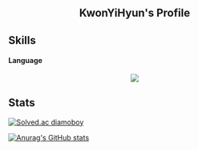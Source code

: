 <h2 align="center">KwonYiHyun's Profile</h2>

## Skills

<h4>Language</h4>
<p align="center">
<!--   <img src="https://img.shields.io/badge/C%23-239120?style=flat-square&logo=csharp&logoColor=white"/> -->
  <!-- <img src="https://img.shields.io/badge/Java-F80000?style=flat-square&logo=Oracle&logoColor=white"/> -->
<!--   <img src="https://img.shields.io/badge/Visual%20Basic%20for%20Applications-217346?style=flat-square&logo=microsoftexcel&logoColor=white"/> -->
  <img src="https://img.shields.io/badge/C++-00599C?style=flat-square&logo=c%2b%2b&logoColor=white"/>
</p>

<!-- <h4>Framework</h4> -->
<p align="center">
  <!-- <img src="https://img.shields.io/badge/.NET-512BD4?style=flat-square&logo=.net&logoColor=white"/> -->
</p>

<!-- <h4>Etc</h4> -->
<p align="center">
<!--   <img src="https://img.shields.io/badge/Excel-217346?style=flat-square&logo=MicrosoftExcel&logoColor=white"/> -->
<!--   <img src="https://img.shields.io/badge/MySQL-4479A1?style=flat-square&logo=mysql&logoColor=white"/> -->
<!--   <img src="https://img.shields.io/badge/docker-2496ED?style=flat-square&logo=docker&logoColor=white"/> -->
<!--   <img src="https://img.shields.io/badge/linux-FCC624?style=flat-square&logo=linux&logoColor=white"/> -->
</p>

## Stats
[![Solved.ac
diamoboy](http://mazassumnida.wtf/api/v2/generate_badge?boj=diamoboy)](https://solved.ac/diamoboy)

[![Anurag's GitHub stats](https://github-readme-stats.vercel.app/api?username=KwonYiHyun&theme=radical)](https://github.com/anuraghazra/github-readme-stats)
